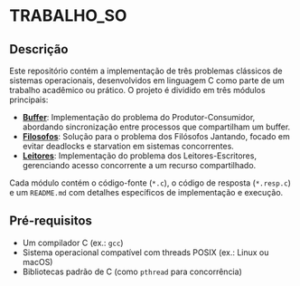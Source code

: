 # TRABALHO_SO

## Descrição
Este repositório contém a implementação de três problemas clássicos de sistemas operacionais, desenvolvidos em linguagem C como parte de um trabalho acadêmico ou prático. O projeto é dividido em três módulos principais:

- **[Buffer](./Buffer/README.md)**: Implementação do problema do Produtor-Consumidor, abordando sincronização entre processos que compartilham um buffer.
- **[Filosofos](./Filosofos/README.md)**: Solução para o problema dos Filósofos Jantando, focado em evitar deadlocks e starvation em sistemas concorrentes.
- **[Leitores](./Leitores/README.md)**: Implementação do problema dos Leitores-Escritores, gerenciando acesso concorrente a um recurso compartilhado.

Cada módulo contém o código-fonte (`*.c`), o código de resposta (`*.resp.c`) e um `README.md` com detalhes específicos de implementação e execução.

## Pré-requisitos
- Um compilador C (ex.: `gcc`)
- Sistema operacional compatível com threads POSIX (ex.: Linux ou macOS)
- Bibliotecas padrão de C (como `pthread` para concorrência)